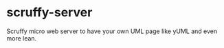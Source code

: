 scruffy-server
==============

Scruffy micro web server to have your own UML page like yUML and even more lean.
